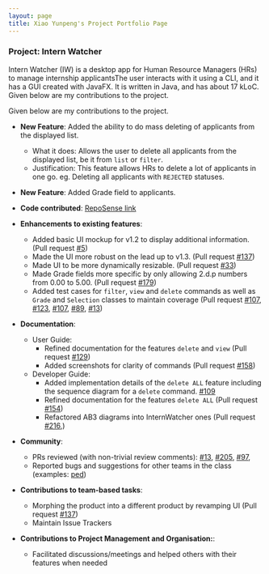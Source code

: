 ```yaml
---
layout: page
title: Xiao Yunpeng's Project Portfolio Page
---
```


### Project: Intern Watcher

Intern Watcher (IW) is a desktop app for Human Resource Managers (HRs) to manage internship applicantsThe user interacts with it using a CLI, and it has a GUI created with JavaFX. It is written in Java, and has about 17 kLoC. Given below are my contributions to the project.

Given below are my contributions to the project.

* **New Feature**: Added the ability to do mass deleting of applicants from the displayed list.
    * What it does: Allows the user to delete all applicants from the displayed list, be it from `list` or `filter`.
    * Justification: This feature allows HRs to delete a lot of applicants in one go. eg. Deleting all applicants with `REJECTED` statuses. 

* **New Feature**: Added Grade field to applicants.

* **Code contributed**: [RepoSense link](https://nus-cs2103-ay2122s1.github.io/tp-dashboard/?search=&sort=groupTitle&sortWithin=title&since=2021-09-17&timeframe=commit&mergegroup=&groupSelect=groupByRepos&breakdown=false&tabOpen=true&tabType=authorship&tabAuthor=yunpeng1234&tabRepo=AY2122S1-CS2103T-F12-2%2Ftp%5Bmaster%5D&authorshipIsMergeGroup=false&authorshipFileTypes=docs~functional-code~test-code&authorshipIsBinaryFileTypeChecked=false)

* **Enhancements to existing features**:
    * Added basic UI mockup for v1.2 to display additional information.(Pull request [\#5](https://github.com/AY2122S1-CS2103T-F12-2/tp/pull/5))
    * Made the UI more robust on the lead up to v1.3. (Pull request [\#137](https://github.com/AY2122S1-CS2103T-F12-2/tp/pull/137))
    * Made UI to be more dynamically resizable. (Pull request [\#33](https://github.com/AY2122S1-CS2103T-F12-2/tp/pull/33))
    * Made Grade fields more specific by only allowing 2.d.p numbers from 0.00 to 5.00. (Pull request [\#179](https://github.com/AY2122S1-CS2103T-F12-2/tp/pull/179))
    * Added test cases for `filter`, `view` and `delete` commands as well as `Grade` and `Selection` classes to maintain coverage (Pull request [\#107](https://github.com/AY2122S1-CS2103T-F12-2/tp/pull/107), [\#123](https://github.com/AY2122S1-CS2103T-F12-2/tp/pull/123), [\#107](https://github.com/AY2122S1-CS2103T-F12-2/tp/pull/107), [\#89](https://github.com/AY2122S1-CS2103T-F12-2/tp/pull/89), [\#13](https://github.com/AY2122S1-CS2103T-F12-2/tp/pull/13))

* **Documentation**:
    * User Guide:
        * Refined documentation for the features `delete` and `view` (Pull request [\#129](https://github.com/AY2122S1-CS2103T-F12-2/tp/pull/129))
        * Added screenshots for clarity of commands (Pull request [\#158](https://github.com/AY2122S1-CS2103T-F12-2/tp/pull/158))
    * Developer Guide:
        * Added implementation details of the `delete ALL` feature including the sequence diagram for a `delete` command. [\#109](https://github.com/AY2122S1-CS2103T-F12-2/tp/pull/109)
        * Refined documentation for the features `delete ALL` (Pull request [\#154](https://github.com/AY2122S1-CS2103T-F12-2/tp/pull/154))
        * Refactored AB3 diagrams into InternWatcher ones (Pull request [\#216](https://github.com/AY2122S1-CS2103T-F12-2/tp/pull/216),)

* **Community**:
    * PRs reviewed (with non-trivial review comments): [\#13](https://github.com/AY2122S1-CS2103T-F12-2/tp/pull/13), [\#205](https://github.com/AY2122S1-CS2103T-F12-2/tp/pull/205), [\#97](https://github.com/AY2122S1-CS2103T-F12-2/tp/pull/97),
    * Reported bugs and suggestions for other teams in the class (examples: [ped](https://github.com/yunpeng1234/ped/issues))

* **Contributions to team-based tasks**:
    * Morphing the product into a different product by revamping UI (Pull request [\#137](https://github.com/AY2122S1-CS2103T-F12-2/tp/pull/137))
    * Maintain Issue Trackers


* **Contributions to Project Management and Organisation:**:
    *  Facilitated discussions/meetings and helped others with their features when needed
    
